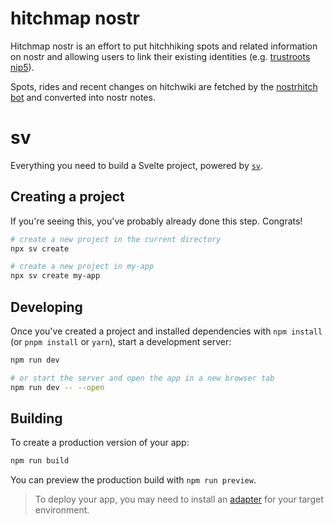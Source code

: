 hitchmap nostr
==============


Hitchmap nostr is an effort to put hitchhiking spots and related information on nostr and allowing users to link their existing identities (e.g. [trustroots nip5](https://ideas.trustroots.org/2024/08/14/nostr-updates/)).

Spots, rides and recent changes on hitchwiki are fetched by the [nostrhitch bot](https://github.com/Hitchwiki/nostrhitch) and converted into nostr notes.




# sv

Everything you need to build a Svelte project, powered by [`sv`](https://github.com/sveltejs/cli).

## Creating a project

If you're seeing this, you've probably already done this step. Congrats!

```sh
# create a new project in the current directory
npx sv create

# create a new project in my-app
npx sv create my-app
```

## Developing

Once you've created a project and installed dependencies with `npm install` (or `pnpm install` or `yarn`), start a development server:

```sh
npm run dev

# or start the server and open the app in a new browser tab
npm run dev -- --open
```

## Building

To create a production version of your app:

```sh
npm run build
```

You can preview the production build with `npm run preview`.

> To deploy your app, you may need to install an [adapter](https://svelte.dev/docs/kit/adapters) for your target environment.
